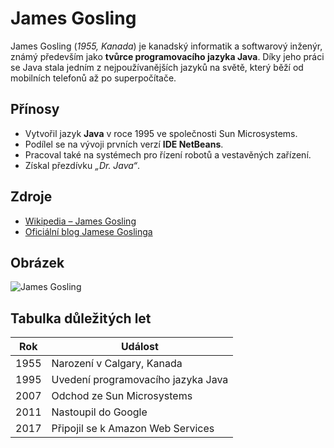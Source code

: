 
# James Gosling

James Gosling (*1955, Kanada*) je kanadský informatik a softwarový inženýr, známý především jako **tvůrce programovacího jazyka Java**. Díky jeho práci se Java stala jedním z nejpoužívanějších jazyků na světě, který běží od mobilních telefonů až po superpočítače.

## Přínosy
- Vytvořil jazyk **Java** v roce 1995 ve společnosti Sun Microsystems.  
- Podílel se na vývoji prvních verzí **IDE NetBeans**.  
- Pracoval také na systémech pro řízení robotů a vestavěných zařízení.  
- Získal přezdívku *„Dr. Java“*.

## Zdroje
- [Wikipedia – James Gosling](https://cs.wikipedia.org/wiki/James_Gosling)  
- [Oficiální blog Jamese Goslinga](https://nighthacks.com/)

## Obrázek
![James Gosling]([https://upload.wikimedia.org/wikipedia/commons/2/2e/James_Gosling_2008.jpg](https://upload.wikimedia.org/wikipedia/commons/thumb/1/14/James_Gosling_2008.jpg/250px-James_Gosling_2008.jpg))


## Tabulka důležitých let
| Rok  | Událost |
|------|---------|
| 1955 | Narození v Calgary, Kanada |
| 1995 | Uvedení programovacího jazyka Java |
| 2007 | Odchod ze Sun Microsystems |
| 2011 | Nastoupil do Google |
| 2017 | Připojil se k Amazon Web Services |
